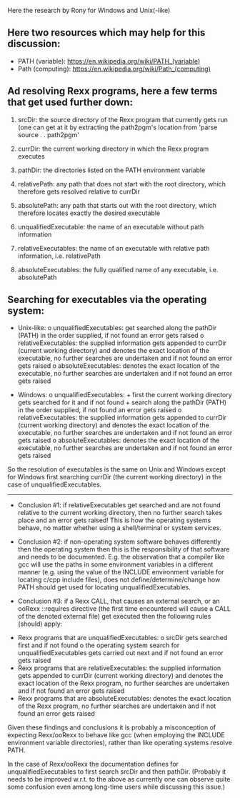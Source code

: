 Here the research by Rony for Windows and Unix(-like)

## Here two resources which may help for this discussion:

  * PATH (variable): <https://en.wikipedia.org/wiki/PATH_(variable)>
  * Path (computing): <https://en.wikipedia.org/wiki/Path_(computing)>

## Ad resolving Rexx programs, here a few terms that get used further down:

 1. srcDir: the source directory of the Rexx program that currently gets run (one can get at it by
    extracting the path2pgm's location from 'parse source . . path2pgm'
 2. currDir: the current working directory in which the Rexx program executes
 3. pathDir: the directories listed on the PATH environment variable

 4. relativePath: any path that does not start with the root directory, which therefore gets
    resolved relative to currDir
 5. absolutePath: any path that starts out with the root directory, which therefore locates exactly
    the desired executable

 6. unqualifiedExecutable: the name of an executable without path information
 7. relativeExecutables: the name of an executable with relative path information, i.e. relativePath
 8. absoluteExecutables: the fully qualified name of any executable,  i.e. absolutePath

## Searching for executables via the operating system:

  * Unix-like:
      o unqualifiedExecutables: get searched along the pathDir (PATH) in the order supplied, if not
        found an error gets raised
      o relativeExecutables: the supplied information gets appended to currDir (current working
        directory) and denotes the exact location of the executable, no further searches are
        undertaken and if not found an error gets raised
      o absoluteExecutables: denotes the exact location of the executable, no further searches are
        undertaken and if not found an error gets raised

  * Windows:
      o unqualifiedExecutables:
          + first the current working directory gets searched for it and if not found
          + search along the pathDir (PATH) in the order supplied, if not found an error gets raised
      o relativeExecutables: the supplied information gets appended to currDir (current working
        directory) and denotes the exact location of the executable, no further searches are
        undertaken and if not found an error gets raised
      o absoluteExecutables: denotes the exact location of the executable, no further searches are
        undertaken and if not found an error gets raised

So the resolution of executables is the same on Unix and Windows except for Windows first searching 
currDir (the current working directory) in the case of unqualifiedExecutables.

---

 - Conclusion #1: if relativeExecutables get searched and are not found relative to the current working 
directory, then no further search takes place and an error gets raised! This is how the operating 
systems behave, no matter whether using a shell/terminal or system services.

 - Conclusion #2: if non-operating system software behaves differently then the operating system then 
this is the responsibility of that software and needs to be documented. E.g. the observation that a 
compiler like gcc will use the paths in some environment variables in a different manner (e.g. using 
the value of the INCLUDE environment variable for locating c/cpp include files), does not 
define/determine/change how PATH should get used for locating unqualifiedExecutables.

 - Conclusion #3: if a Rexx CALL, that causes an external search, or an ooRexx ::requires directive 
(the first time encountered will cause a CALL of the denoted external file) get executed then the 
following rules (should) apply:

  * Rexx programs that are unqualifiedExecutables:
      o srcDir gets searched first and if not found
      o the operating system search for unqualifiedExecutables gets carried out next and if not
        found an error gets raised
  * Rexx programs that are relativeExecutables: the supplied information gets appended to currDir
    (current working directory) and denotes the exact location of the Rexx program, no further
    searches are undertaken and if not found an error gets raised
  * Rexx programs that are absoluteExecutables: denotes the exact location of the Rexx program, no
    further searches are undertaken and if not found an error gets raised

Given these findings and conclusions it is probably a misconception of expecting Rexx/ooRexx to 
behave like gcc (when employing the INCLUDE environment variable directories), rather than like 
operating systems resolve PATH.

In the case of Rexx/ooRexx the documentation defines for unqualifiedExecutables to first search 
srcDir and then pathDir. (Probably it needs to be improved w.r.t. to the above as currently one can 
observe quite some confusion even among long-time users while discussing this issue.)
